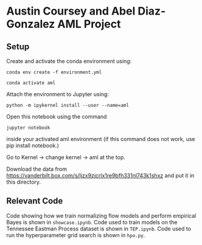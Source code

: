 # Austin Coursey and Abel Diaz-Gonzalez AML Project

## Setup

Create and activate the conda environment using:

`conda env create -f environment.yml`

`conda activate aml`

Attach the environment to Jupyter using:

`python -m ipykernel install --user --name=aml`

Open this notebook using the command

`jupyter notebook`

inside your activated aml environment (if this command does not work, use pip install notebook.)

Go to Kernel -> change kernel -> aml at the top.

Download the data from https://vanderbilt.box.com/s/ljzx9zjcrlx1re9bfh331nl743k1shxz and put it in this directory.

## Relevant Code

Code showing how we train normalizing flow models and perform empirical Bayes is shown in `showcase.ipynb`. Code used to train models on the Tennessee Eastman Process dataset is shown in `TEP.ipynb`. Code used to run the hyperparameter grid search is shown in `hpo.py`.
